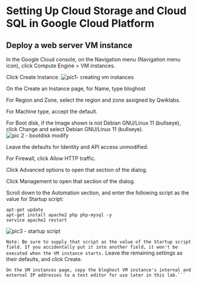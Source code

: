 # Setting Up Cloud Storage and Cloud SQL in Google Cloud Platform
## Deploy a web server VM instance
In the Google Cloud console, on the Navigation menu (Navigation menu icon), click Compute Engine > VM instances.

Click Create Instance.
![pic1- creating vm instances](https://github.com/user-attachments/assets/60b99e06-c8fc-4174-974f-fdf742dd3cd2)

On the Create an Instance page, for Name, type bloghost

For Region and Zone, select the region and zone assigned by Qwiklabs.

For Machine type, accept the default.

For Boot disk, if the Image shown is not Debian GNU/Linux 11 (bullseye), click Change and select Debian GNU/Linux 11 (bullseye).
![pic 2 - bootdisk modify](https://github.com/user-attachments/assets/b6f963bb-a0c8-4629-a407-6a88ed96d52b)

Leave the defaults for Identity and API access unmodified.

For Firewall, click Allow HTTP traffic.

Click Advanced options to open that section of the dialog.

Click Management to open that section of the dialog.

Scroll down to the Automation section, and enter the following script as the value for Startup script:

```
apt-get update
apt-get install apache2 php php-mysql -y
service apache2 restart
```
![pic3 - startup script](https://github.com/user-attachments/assets/7ac67fc9-e168-4061-a153-7706aaeb8525)


```Note: Be sure to supply that script as the value of the Startup script field. If you accidentally put it into another field, it won't be executed when the VM instance starts.```
Leave the remaining settings as their defaults, and click Create.
```Note: Instance can take about two minutes to launch and be fully available for use.
On the VM instances page, copy the bloghost VM instance's internal and external IP addresses to a text editor for use later in this lab.```
